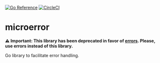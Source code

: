 [![Go Reference](https://pkg.go.dev/badge/github.com/giantswarm/microerror.svg)](https://pkg.go.dev/github.com/giantswarm/microerror)
[![CircleCI](https://dl.circleci.com/status-badge/img/gh/giantswarm/microerror/tree/main.svg?style=svg)](https://dl.circleci.com/status-badge/redirect/gh/giantswarm/microerror/tree/main)

# microerror

**:warning: Important: This library has been deprecated in favor of [errors](https://pkg.go.dev/errors). Please, use errors instead of this library.**

Go library to facilitate error handling.
